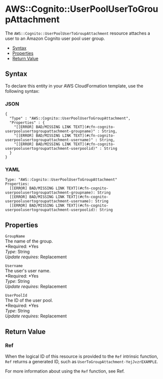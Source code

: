 # AWS::Cognito::UserPoolUserToGroupAttachment<a name="aws-resource-cognito-userpoolusertogroupattachment"></a>

The `AWS::Cognito::UserPoolUserToGroupAttachment` resource attaches a user to an Amazon Cognito user pool user group\. 


+ [Syntax](#aws-resource-cognito-userpoolusertogroupattachment-syntax)
+ [Properties](#w3ab2c21c10d267b9)
+ [Return Value](#w3ab2c21c10d267c11)

## Syntax<a name="aws-resource-cognito-userpoolusertogroupattachment-syntax"></a>

To declare this entity in your AWS CloudFormation template, use the following syntax:

### JSON<a name="aws-resource-cognito-userpoolusertogroupattachment-syntax.json"></a>

```
{
  "Type" : "AWS::Cognito::UserPoolUserToGroupAttachment",
  "Properties" : {
    "[[ERROR] BAD/MISSING LINK TEXT](#cfn-cognito-userpoolusertogroupattachment-groupname)" : String,
    "[[ERROR] BAD/MISSING LINK TEXT](#cfn-cognito-userpoolusertogroupattachment-username)" : String,
    "[[ERROR] BAD/MISSING LINK TEXT](#cfn-cognito-userpoolusertogroupattachment-userpoolid)" : String
  }
}
```

### YAML<a name="aws-resource-cognito-userpoolusertogroupattachment-syntax.yaml"></a>

```
Type: "AWS::Cognito::UserPoolUserToGroupAttachment"
Properties:
  [[ERROR] BAD/MISSING LINK TEXT](#cfn-cognito-userpoolusertogroupattachment-groupname): String
  [[ERROR] BAD/MISSING LINK TEXT](#cfn-cognito-userpoolusertogroupattachment-username): String
  [[ERROR] BAD/MISSING LINK TEXT](#cfn-cognito-userpoolusertogroupattachment-userpoolid): String
```

## Properties<a name="w3ab2c21c10d267b9"></a>

`GroupName`  
The name of the group\.  
*Required: *Yes  
*Type*: String  
*Update requires*: Replacement

`Username`  
The user's user name\.  
*Required: *Yes  
*Type*: String  
*Update requires*: Replacement

`UserPoolId`  
The ID of the user pool\.  
*Required: *Yes  
*Type*: String  
*Update requires*: Replacement

## Return Value<a name="w3ab2c21c10d267c11"></a>

### Ref<a name="w3ab2c21c10d267c11b2"></a>

When the logical ID of this resource is provided to the `Ref` intrinsic function, `Ref` returns a generated ID, such as `UserToGroupAttachment-YejJvzrEXAMPLE`\.

For more information about using the `Ref` function, see Ref\.